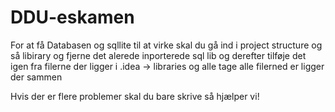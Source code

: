 # DDU-eskamen
For at få Databasen og sqllite til at virke skal du gå ind i project structure og så libirary og fjerne det alerede inporterede sql lib og derefter tilføje det igen fra filerne der ligger i .idea -> libraries og alle tage alle filerned er ligger der sammen

Hvis der er flere problemer skal du bare skrive så hjælper vi!
